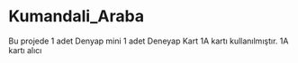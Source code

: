 # Kumandali_Araba
Bu projede  1 adet Denyap mini 1 adet Deneyap Kart 1A kartı kullanılmıştır.
1A kartı alıcı
